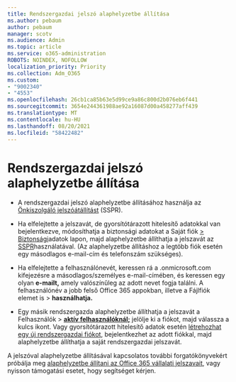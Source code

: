 ```yaml
---
title: Rendszergazdai jelszó alaphelyzetbe állítása
ms.author: pebaum
author: pebaum
manager: scotv
ms.audience: Admin
ms.topic: article
ms.service: o365-administration
ROBOTS: NOINDEX, NOFOLLOW
localization_priority: Priority
ms.collection: Adm_O365
ms.custom:
- "9002340"
- "4553"
ms.openlocfilehash: 26cb1ca85b63e5d99ce9a86c800d2b076eb6f441
ms.sourcegitcommit: 3654e244361988ae92a16087d00a458277aff439
ms.translationtype: MT
ms.contentlocale: hu-HU
ms.lasthandoff: 08/20/2021
ms.locfileid: "58422482"
---
```

# <a name="admin-password-reset"></a>Rendszergazdai jelszó alaphelyzetbe állítása

- A rendszergazdai jelszó alaphelyzetbe állításához használja az [Önkiszolgáló jelszóátállítást](https://passwordreset.microsoftonline.com/) (SSPR).

- Ha elfelejtette a jelszavát, de gyorsítótárazott hitelesítő adatokkal van bejelentkezve, módosíthatja a biztonsági adatokat a Saját fiók [> Biztonsági](https://mysignins.microsoft.com/security-info)adatok lapon, majd alaphelyzetbe állíthatja a jelszavát az [SSPR](https://passwordreset.microsoftonline.com/)használatával. (Az alaphelyzetbe állításhoz a legtöbb fiók esetén egy másodlagos e-mail-cím és telefonszám szükséges).

- Ha elfelejtette a felhasználónevét, keressen rá a .onmicrosoft.com kifejezésre a másodlagos/személyes e-mail-címében, és keressen egy olyan **e-mailt,** amely valószínűleg az adott nevet fogja találni.  A felhasználónév a jobb felső Office 365 appokban, illetve a Fájlfiók elemet is  >  **használhatja.**

- Egy másik rendszergazda alaphelyzetbe állíthatja a jelszavát a Felhasználók > **[aktív felhasználóknál;](https://portal.office.com/adminportal/home#/users)** jelölje ki a fiókot, majd válassza a kulcs ikont.  Vagy gyorsítótárazott hitelesítő adatok esetén [létrehozhat egy új rendszergazdai fiókot](https://portal.office.com/adminportal/home#/users), bejelentkezhet az adott fiókkal, majd alaphelyzetbe állíthatja a saját rendszergazdai jelszavát.

A jelszóval alaphelyzetbe állításával kapcsolatos további forgatókönyvekért próbálja meg [alaphelyzetbe állítani az Office 365 vállalati jelszavait](https://docs.microsoft.com/microsoft-365/admin/add-users/reset-passwords), vagy nyisson támogatási esetet, hogy segítséget kérjen.
